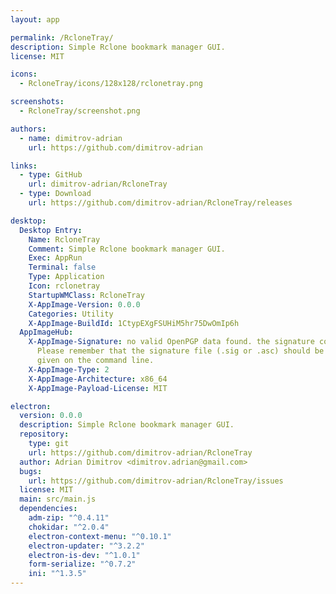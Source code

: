 ```yaml
---
layout: app

permalink: /RcloneTray/
description: Simple Rclone bookmark manager GUI.
license: MIT

icons:
  - RcloneTray/icons/128x128/rclonetray.png

screenshots:
  - RcloneTray/screenshot.png

authors:
  - name: dimitrov-adrian
    url: https://github.com/dimitrov-adrian

links:
  - type: GitHub
    url: dimitrov-adrian/RcloneTray
  - type: Download
    url: https://github.com/dimitrov-adrian/RcloneTray/releases

desktop:
  Desktop Entry:
    Name: RcloneTray
    Comment: Simple Rclone bookmark manager GUI.
    Exec: AppRun
    Terminal: false
    Type: Application
    Icon: rclonetray
    StartupWMClass: RcloneTray
    X-AppImage-Version: 0.0.0
    Categories: Utility
    X-AppImage-BuildId: 1CtypEXgFSUHiM5hr75DwOmIp6h
  AppImageHub:
    X-AppImage-Signature: no valid OpenPGP data found. the signature could not be verified.
      Please remember that the signature file (.sig or .asc) should be the first file
      given on the command line.
    X-AppImage-Type: 2
    X-AppImage-Architecture: x86_64
    X-AppImage-Payload-License: MIT

electron:
  version: 0.0.0
  description: Simple Rclone bookmark manager GUI.
  repository:
    type: git
    url: https://github.com/dimitrov-adrian/RcloneTray
  author: Adrian Dimitrov <dimitrov.adrian@gmail.com>
  bugs:
    url: https://github.com/dimitrov-adrian/RcloneTray/issues
  license: MIT
  main: src/main.js
  dependencies:
    adm-zip: "^0.4.11"
    chokidar: "^2.0.4"
    electron-context-menu: "^0.10.1"
    electron-updater: "^3.2.2"
    electron-is-dev: "^1.0.1"
    form-serialize: "^0.7.2"
    ini: "^1.3.5"
---
```

